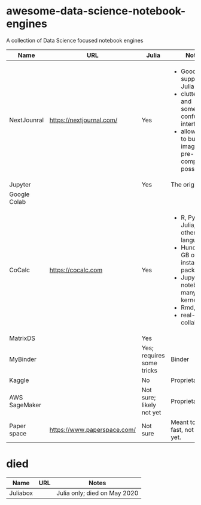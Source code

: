 # awesome-data-science-notebook-engines
A collection of Data Science focused notebook engines

| Name | URL | Julia | Notes   |
|------|-----|---|---|
| NextJounral     | https://nextjournal.com/   | Yes | <ul> <li> Good support for Julia </li> <li>cluttered and sometimes confusing interface</li> <li> allows you to build images; so pre-compiling is possible </li>  </ul> |
| Jupyter      |     | Yes | The original   |
| Google Colab     |     |   |
| CoCalc     | https://cocalc.com | Yes | <ul><li>R, Python, Julia, and other languages</li><li>Hundreds of GB of installed packages</li><li>Jupyter notebooks, many kernels</li><li>Rmd, LaTeX</li><li>real-time collaboration</li></ul>   |
| MatrixDS     |     | Yes |   |
| MyBinder     |     | Yes; requires some tricks | Binder  |
| Kaggle     |     | No| Proprietary  |
| AWS SageMaker     |     | Not sure; likely not yet | Proprietary  |
| Paper space | https://www.paperspace.com/ | Not sure | Meant to be fast, not tested yet. |

# died
| Name | URL | Notes   |
|------|-----|---|
| Juliabox     |     | Julia only; died on May 2020 |
